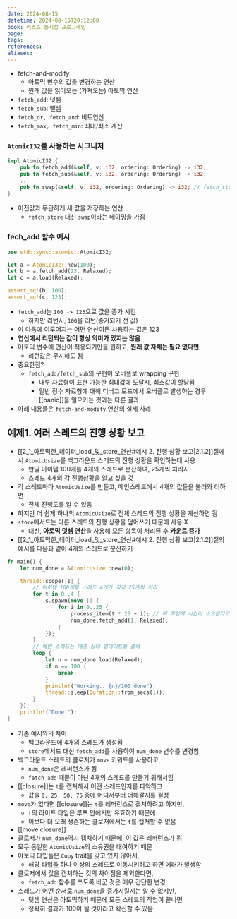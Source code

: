 ```yaml
---
date: 2024-08-15
datetime: 2024-08-15T20:12:00
book: 러스트_동시성_프로그래밍
page: 
tags: 
references: 
aliases:
---
```

- fetch-and-modify
	- 아토믹 변수의 값을 변경하는 연산
	- 원래 값을 읽어오는 (가져오는) 아토믹 연산
- `fetch_add`: 덧셈
- `fetch_sub`: 뺄셈
- `fetch_or, fetch_and`: 비트연산
- `fetch_max, fetch_min`: 최대/최소 계산

### `AtomicI32`를 사용하는 시그니처
```rust
impl AtomicI32 {
	pub fn fetch_add(&self, v: i32, ordering: Ordering) -> i32;
	pub fn fetch_sub(&self, v: i32, ordering: Ordering) -> i32;
	...
	pub fn swap(&self, v: i32, ordering: Ordering) -> i32; // fetch_store 대신 사용
}
```
- 이전값과 무관하게 새 값을 저장하는 연산
	- `fetch_store` 대신 `swap`이라는 네이밍을 가짐

### fech_add 함수 예시
```rust
use std::sync::atomic::AtomicI32;

let a = AtomicI32::new(100);
let b = a.fetch_add(23, Relaxed);
let c = a.load(Relaxed);

assert_eq!(b, 100);
assert_eq!(c, 123);
```
- `fetch_add`는 `100 -> 123`으로 값을 증가 시킴
	- 하지만 리턴시, `100`을 리턴(증가되기 전 값)
- 이 다음에 이루어지는 어떤 연산이든 사용하는 값은 123
- **연산에서 리턴되는 값이 항상 의미가 있지는 않음**
- 아토믹 변수에 연산이 적용되기만을 원하고, **원래 값 자체는 필요 없다면**
	- 리턴값은 무시해도 됨
- 중요한점?
	- `fetch_add/fetch_sub`의 구현이 오버플로 wrapping 구현
		- 내부 자료형이 표현 가능한 최대값에 도달시, 최소값이 할당됨
		- 일반 정수 자료형에 대해 디버그 모드에서 오버플로 발생하는 경우 [[panic]]을 일으키는 것과는 다른 결과
- 아래 내용들은 `fetch-and-modify` 연산의 실제 사례

## 예제1. 여러 스레드의 진행 상황 보고
- [[2_1_아토믹한_데이터_load_및_store_연산#예시 2. 진행 상황 보고|2.1.2]]절에서 `AtomicUsize`를 백그라운드 스레드의 진행 상황을 확인하는데 사용
	- 만일 아이템 100개를 4개의 스레드로 분산하여, 25개씩 처리시
	- 스레드 4개의 각 진행상황을 알고 싶을 것
- 각 스레드마다 `AtomicUsize`를 만들고, 메인스레드에서 4개의 값들을 불러와 더하면
	- 전체 진행도를 알 수 있음
- 하지만 더 쉽게 하나의 `AtomicUsize`로 전체 스레드의 진행 상황을 계산하면 됨
- `store`메서드는 다른 스레드의 진행 상황을 덮어쓰기 때문에 사용 X
	- 대신, **아토믹 덧셈 연산**을 사용해 모든 항목이 처리된 후 **카운트 증가**
- [[2_1_아토믹한_데이터_load_및_store_연산#예시 2. 진행 상황 보고|2.1.2]]절의 예시를 다음과 같이 4개의 스레드로 분산하기

```rust
fn main() {
	let num_done = &AtomicUsize::new(0);

	thread::scope(|s| {
		// 아이템 100개를 스레드 4개가 각각 25개씩 처리
		for t in 0..4 {
			s.spawn(move || {
				for i in 0..25 {
					process_item(t * 25 + i); // 이 작업에 시간이 소요된다고 가정
					num_done.fetch_add(1, Relaxed);
				}
			});
		}
		// 메인 스레드는 매초 상태 업데이트를 출력
		loop {
			let n = num_done.load(Relaxed);
			if n == 100 {
				break;
			}
			println!("Working.. {n}/100 done");
			thread::sleep(Duration::from_secs(1));
		}
	});
	println!("Done!");
}
```
- 기존 예시와의 차이
	- 백그라운드에 4개의 스레드가 생성됨
	- `store`메서드 대신 `fetch_add`를 사용하여 `num_done` 변수를 변경함
- 백그라운드 스레드의 클로저가 `move` 키워드를 사용하고,
	- `num_done`은 레퍼런스가 됨
	- `fetch_add` 때문이 아닌 4개의 스레드를 만들기 위해서임
- [[closure]]는 `t`를 캡쳐해서 어떤 스레드인지를 파악하고
	- 값을 `0, 25, 50, 75` 중에 어디서부터 더해갈지를 결정
- `move`가 없다면 [[closure]]는 `t`를 레퍼런스로 캡쳐하려고 하지만,
	- `t`의 라이프 타임은 루프 안에서만 유효하기 때문에
	- 이보다 더 오래 생존하는 클로저에서는 `t`를 캡쳐할 수 없음
- [[move closure]]
- 클로저가 `num_done`역시 캡처하기 때문에, 이 값은 레퍼런스가 됨
- 모두 동일한 `AtomicUsize`의 소유권을 대여하기 때문
- 아토믹 타입들은 `Copy` trait을 갖고 있지 않아서,
	- 해당 타입을 하나 이상의 스레드로 이동시키려고 하면 에러가 발생함
- 클로저에서 값을 캡처하는 것의 차이점을 제외한다면,
	- `fetch_add` 함수를 쓰도록 바꾼 것은 매우 간단한 변경
- 스레드가 어떤 순서로 `num_done`을 증가시킬지는 알 수 없지만,
	- 덧셈 연산은 아토믹하기 때문에 모든 스레드의 작업이 끝나면
	- 정확히 결과가 100이 될 것이라고 확신할 수 있음